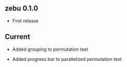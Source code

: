 zebu 0.1.0
----------------------------------------------------------------

* First release

Current
----------------------------------------------------------------

* Added grouping to permutation test

* Added progress bar to parallelized permutation test 

